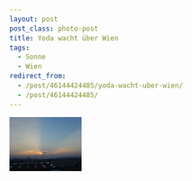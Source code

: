 ```yaml
---
layout: post
post_class: photo-post
title: Yoda wacht über Wien
tags:
  - Sonne
  - Wien
redirect_from:
  - /post/46144424485/yoda-wacht-uber-wien/
  - /post/46144424485/
---
```

[![](/photos/2007-07-19-01-th.jpg)](/photos/2007-07-19-01-hd.jpg)

